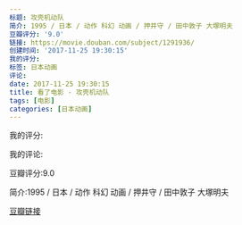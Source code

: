 ```yaml
---
标题: 攻壳机动队
简介: 1995 / 日本 / 动作 科幻 动画 / 押井守 / 田中敦子 大塚明夫
豆瓣评分: '9.0'
链接: https://movie.douban.com/subject/1291936/
创建时间: '2017-11-25 19:30:15'
我的评分:
标签: 日本动画
评论:
date: 2017-11-25 19:30:15
title: 看了电影 - 攻壳机动队
tags: [电影]
categories: [日本动画]
---
```


我的评分:

我的评论:

豆瓣评分:9.0

简介:1995 / 日本 / 动作 科幻 动画 / 押井守 / 田中敦子 大塚明夫

[豆瓣链接](https://movie.douban.com/subject/1291936/)

